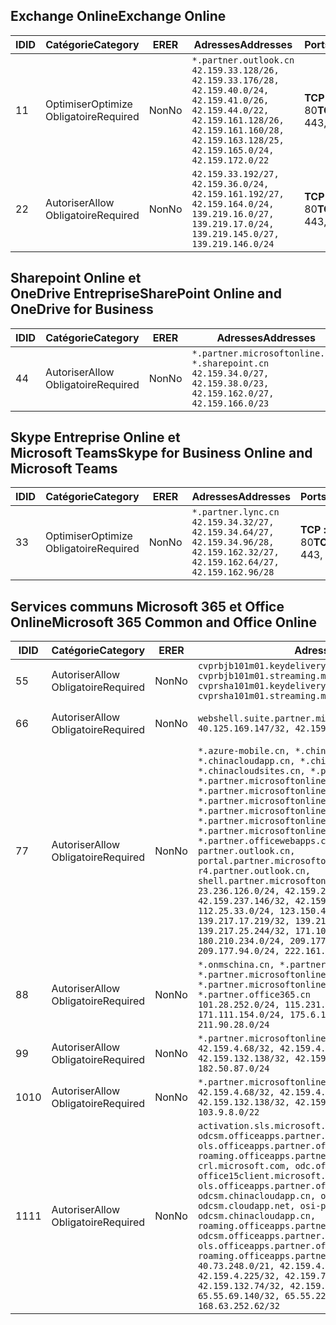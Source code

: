 <!--THIS FILE IS AUTOMATICALLY GENERATED. MANUAL CHANGES WILL BE OVERWRITTEN.-->
<!--Please contact the Office 365 Endpoints team with any questions.-->
<!--China endpoints version 2018102900-->
<!--File generated 2018-10-29 14:00:37.5742-->

## <a name="exchange-online"></a><span data-ttu-id="9ebd3-101">Exchange Online</span><span class="sxs-lookup"><span data-stu-id="9ebd3-101">Exchange Online</span></span>

<span data-ttu-id="9ebd3-102">ID</span><span class="sxs-lookup"><span data-stu-id="9ebd3-102">ID</span></span> | <span data-ttu-id="9ebd3-103">Catégorie</span><span class="sxs-lookup"><span data-stu-id="9ebd3-103">Category</span></span> | <span data-ttu-id="9ebd3-104">ER</span><span class="sxs-lookup"><span data-stu-id="9ebd3-104">ER</span></span> | <span data-ttu-id="9ebd3-105">Adresses</span><span class="sxs-lookup"><span data-stu-id="9ebd3-105">Addresses</span></span> | <span data-ttu-id="9ebd3-106">Ports</span><span class="sxs-lookup"><span data-stu-id="9ebd3-106">Ports</span></span>
-- | -------------------- | -- | --------------------------------------------------------------------------------------------------------------------------------------------------------------------------------------------------------- | ----------------
<span data-ttu-id="9ebd3-107">1</span><span class="sxs-lookup"><span data-stu-id="9ebd3-107">1</span></span> | <span data-ttu-id="9ebd3-108">Optimiser</span><span class="sxs-lookup"><span data-stu-id="9ebd3-108">Optimize</span></span><BR><span data-ttu-id="9ebd3-109">Obligatoire</span><span class="sxs-lookup"><span data-stu-id="9ebd3-109">Required</span></span> | <span data-ttu-id="9ebd3-110">Non</span><span class="sxs-lookup"><span data-stu-id="9ebd3-110">No</span></span> | `*.partner.outlook.cn`<BR>`42.159.33.128/26, 42.159.33.176/28, 42.159.40.0/24, 42.159.41.0/26, 42.159.44.0/22, 42.159.161.128/26, 42.159.161.160/28, 42.159.163.128/25, 42.159.165.0/24, 42.159.172.0/22` | <span data-ttu-id="9ebd3-111">**TCP :** 443, 80</span><span class="sxs-lookup"><span data-stu-id="9ebd3-111">**TCP:** 443, 80</span></span>
<span data-ttu-id="9ebd3-112">2</span><span class="sxs-lookup"><span data-stu-id="9ebd3-112">2</span></span> | <span data-ttu-id="9ebd3-113">Autoriser</span><span class="sxs-lookup"><span data-stu-id="9ebd3-113">Allow</span></span><BR><span data-ttu-id="9ebd3-114">Obligatoire</span><span class="sxs-lookup"><span data-stu-id="9ebd3-114">Required</span></span> | <span data-ttu-id="9ebd3-115">Non</span><span class="sxs-lookup"><span data-stu-id="9ebd3-115">No</span></span> | `42.159.33.192/27, 42.159.36.0/24, 42.159.161.192/27, 42.159.164.0/24, 139.219.16.0/27, 139.219.17.0/24, 139.219.145.0/27, 139.219.146.0/24` | <span data-ttu-id="9ebd3-116">**TCP :** 443, 80</span><span class="sxs-lookup"><span data-stu-id="9ebd3-116">**TCP:** 443, 80</span></span>

## <a name="sharepoint-online-and-onedrive-for-business"></a><span data-ttu-id="9ebd3-117">Sharepoint Online et OneDrive Entreprise</span><span class="sxs-lookup"><span data-stu-id="9ebd3-117">SharePoint Online and OneDrive for Business</span></span>

<span data-ttu-id="9ebd3-118">ID</span><span class="sxs-lookup"><span data-stu-id="9ebd3-118">ID</span></span> | <span data-ttu-id="9ebd3-119">Catégorie</span><span class="sxs-lookup"><span data-stu-id="9ebd3-119">Category</span></span> | <span data-ttu-id="9ebd3-120">ER</span><span class="sxs-lookup"><span data-stu-id="9ebd3-120">ER</span></span> | <span data-ttu-id="9ebd3-121">Adresses</span><span class="sxs-lookup"><span data-stu-id="9ebd3-121">Addresses</span></span> | <span data-ttu-id="9ebd3-122">Ports</span><span class="sxs-lookup"><span data-stu-id="9ebd3-122">Ports</span></span>
-- | ----------------- | -- | --------------------------------------------------------------------------------------------------------------------- | ----------------
<span data-ttu-id="9ebd3-123">4</span><span class="sxs-lookup"><span data-stu-id="9ebd3-123">4</span></span> | <span data-ttu-id="9ebd3-124">Autoriser</span><span class="sxs-lookup"><span data-stu-id="9ebd3-124">Allow</span></span><BR><span data-ttu-id="9ebd3-125">Obligatoire</span><span class="sxs-lookup"><span data-stu-id="9ebd3-125">Required</span></span> | <span data-ttu-id="9ebd3-126">Non</span><span class="sxs-lookup"><span data-stu-id="9ebd3-126">No</span></span> | `*.partner.microsoftonline.cn, *.sharepoint.cn`<BR>`42.159.34.0/27, 42.159.38.0/23, 42.159.162.0/27, 42.159.166.0/23` | <span data-ttu-id="9ebd3-127">**TCP :** 443, 80</span><span class="sxs-lookup"><span data-stu-id="9ebd3-127">**TCP:** 443, 80</span></span>

## <a name="skype-for-business-online-and-microsoft-teams"></a><span data-ttu-id="9ebd3-128">Skype Entreprise Online et Microsoft Teams</span><span class="sxs-lookup"><span data-stu-id="9ebd3-128">Skype for Business Online and Microsoft Teams</span></span>

<span data-ttu-id="9ebd3-129">ID</span><span class="sxs-lookup"><span data-stu-id="9ebd3-129">ID</span></span> | <span data-ttu-id="9ebd3-130">Catégorie</span><span class="sxs-lookup"><span data-stu-id="9ebd3-130">Category</span></span> | <span data-ttu-id="9ebd3-131">ER</span><span class="sxs-lookup"><span data-stu-id="9ebd3-131">ER</span></span> | <span data-ttu-id="9ebd3-132">Adresses</span><span class="sxs-lookup"><span data-stu-id="9ebd3-132">Addresses</span></span> | <span data-ttu-id="9ebd3-133">Ports</span><span class="sxs-lookup"><span data-stu-id="9ebd3-133">Ports</span></span>
-- | -------------------- | -- | -------------------------------------------------------------------------------------------------------------------------------- | ----------------
<span data-ttu-id="9ebd3-134">3</span><span class="sxs-lookup"><span data-stu-id="9ebd3-134">3</span></span> | <span data-ttu-id="9ebd3-135">Optimiser</span><span class="sxs-lookup"><span data-stu-id="9ebd3-135">Optimize</span></span><BR><span data-ttu-id="9ebd3-136">Obligatoire</span><span class="sxs-lookup"><span data-stu-id="9ebd3-136">Required</span></span> | <span data-ttu-id="9ebd3-137">Non</span><span class="sxs-lookup"><span data-stu-id="9ebd3-137">No</span></span> | `*.partner.lync.cn`<BR>`42.159.34.32/27, 42.159.34.64/27, 42.159.34.96/28, 42.159.162.32/27, 42.159.162.64/27, 42.159.162.96/28` | <span data-ttu-id="9ebd3-138">**TCP :** 443, 80</span><span class="sxs-lookup"><span data-stu-id="9ebd3-138">**TCP:** 443, 80</span></span>

## <a name="microsoft-365-common-and-office-online"></a><span data-ttu-id="9ebd3-139">Services communs Microsoft 365 et Office Online</span><span class="sxs-lookup"><span data-stu-id="9ebd3-139">Microsoft 365 Common and Office Online</span></span>

<span data-ttu-id="9ebd3-140">ID</span><span class="sxs-lookup"><span data-stu-id="9ebd3-140">ID</span></span> | <span data-ttu-id="9ebd3-141">Catégorie</span><span class="sxs-lookup"><span data-stu-id="9ebd3-141">Category</span></span> | <span data-ttu-id="9ebd3-142">ER</span><span class="sxs-lookup"><span data-stu-id="9ebd3-142">ER</span></span> | <span data-ttu-id="9ebd3-143">Adresses</span><span class="sxs-lookup"><span data-stu-id="9ebd3-143">Addresses</span></span> | <span data-ttu-id="9ebd3-144">Ports</span><span class="sxs-lookup"><span data-stu-id="9ebd3-144">Ports</span></span>
-- | ----------------- | -- | ---------------------------------------------------------------------------------------------------------------------------------------------------------------------------------------------------------------------------------------------------------------------------------------------------------------------------------------------------------------------------------------------------------------------------------------------------------------------------------------------------------------------------------------------------------------------------------------------------------------------------------------------------------------------------------------------------------------------------------------------------------------------------------------------------------------------------------------------------------------------------------------------------------------------- | ----------------
<span data-ttu-id="9ebd3-145">5</span><span class="sxs-lookup"><span data-stu-id="9ebd3-145">5</span></span> | <span data-ttu-id="9ebd3-146">Autoriser</span><span class="sxs-lookup"><span data-stu-id="9ebd3-146">Allow</span></span><BR><span data-ttu-id="9ebd3-147">Obligatoire</span><span class="sxs-lookup"><span data-stu-id="9ebd3-147">Required</span></span> | <span data-ttu-id="9ebd3-148">Non</span><span class="sxs-lookup"><span data-stu-id="9ebd3-148">No</span></span> | `cvprbjb101m01.keydelivery.mediaservices.chinacloudapi.cn, cvprbjb101m01.streaming.mediaservices.chinacloudapi.cn, cvprsha101m01.keydelivery.mediaservices.chinacloudapi.cn, cvprsha101m01.streaming.mediaservices.chinacloudapi.cn` | <span data-ttu-id="9ebd3-149">**TCP :** 443, 80</span><span class="sxs-lookup"><span data-stu-id="9ebd3-149">**TCP:** 443, 80</span></span>
<span data-ttu-id="9ebd3-150">6</span><span class="sxs-lookup"><span data-stu-id="9ebd3-150">6</span></span> | <span data-ttu-id="9ebd3-151">Autoriser</span><span class="sxs-lookup"><span data-stu-id="9ebd3-151">Allow</span></span><BR><span data-ttu-id="9ebd3-152">Obligatoire</span><span class="sxs-lookup"><span data-stu-id="9ebd3-152">Required</span></span> | <span data-ttu-id="9ebd3-153">Non</span><span class="sxs-lookup"><span data-stu-id="9ebd3-153">No</span></span> | `webshell.suite.partner.microsoftonline.cn`<BR>`40.125.169.147/32, 42.159.201.24/32` | <span data-ttu-id="9ebd3-154">**TCP :** 443, 80</span><span class="sxs-lookup"><span data-stu-id="9ebd3-154">**TCP:** 443, 80</span></span>
<span data-ttu-id="9ebd3-155">7</span><span class="sxs-lookup"><span data-stu-id="9ebd3-155">7</span></span> | <span data-ttu-id="9ebd3-156">Autoriser</span><span class="sxs-lookup"><span data-stu-id="9ebd3-156">Allow</span></span><BR><span data-ttu-id="9ebd3-157">Obligatoire</span><span class="sxs-lookup"><span data-stu-id="9ebd3-157">Required</span></span> | <span data-ttu-id="9ebd3-158">Non</span><span class="sxs-lookup"><span data-stu-id="9ebd3-158">No</span></span> | `*.azure-mobile.cn, *.chinacloudapi.cn, *.chinacloudapp.cn, *.chinacloud-mobile.cn, *.chinacloudsites.cn, *.partner.microsoftonline-m.cn, *.partner.microsoftonline-m.net.cn, *.partner.microsoftonline-m-i.cn, *.partner.microsoftonline-m-i.net.cn, *.partner.microsoftonline-p.net.cn, *.partner.microsoftonline-p-i.cn, *.partner.microsoftonline-p-i.net.cn, *.partner.officewebapps.cn, *.windowsazure.cn, partner.outlook.cn, portal.partner.microsoftonline.cdnsvc.com, r4.partner.outlook.cn, shell.partner.microsoftonline.cdnsvc.com`<BR>`23.236.126.0/24, 42.159.224.122/32, 42.159.233.91/32, 42.159.237.146/32, 42.159.238.120/32, 58.68.168.0/24, 112.25.33.0/24, 123.150.49.0/24, 125.65.247.0/24, 139.217.17.219/32, 139.217.19.156/32, 139.217.21.3/32, 139.217.25.244/32, 171.107.84.0/24, 180.210.232.0/24, 180.210.234.0/24, 209.177.86.0/24, 209.177.90.0/24, 209.177.94.0/24, 222.161.226.0/24` | <span data-ttu-id="9ebd3-159">**TCP :** 443, 80</span><span class="sxs-lookup"><span data-stu-id="9ebd3-159">**TCP:** 443, 80</span></span>
<span data-ttu-id="9ebd3-160">8</span><span class="sxs-lookup"><span data-stu-id="9ebd3-160">8</span></span> | <span data-ttu-id="9ebd3-161">Autoriser</span><span class="sxs-lookup"><span data-stu-id="9ebd3-161">Allow</span></span><BR><span data-ttu-id="9ebd3-162">Obligatoire</span><span class="sxs-lookup"><span data-stu-id="9ebd3-162">Required</span></span> | <span data-ttu-id="9ebd3-163">Non</span><span class="sxs-lookup"><span data-stu-id="9ebd3-163">No</span></span> | `*.onmschina.cn, *.partner.microsoftonline.net.cn, *.partner.microsoftonline-i.cn, *.partner.microsoftonline-i.net.cn, *.partner.office365.cn`<BR>`101.28.252.0/24, 115.231.150.0/24, 123.235.32.0/24, 171.111.154.0/24, 175.6.10.0/24, 180.210.229.0/24, 211.90.28.0/24` | <span data-ttu-id="9ebd3-164">**TCP :** 443, 80</span><span class="sxs-lookup"><span data-stu-id="9ebd3-164">**TCP:** 443, 80</span></span>
<span data-ttu-id="9ebd3-165">9</span><span class="sxs-lookup"><span data-stu-id="9ebd3-165">9</span></span> | <span data-ttu-id="9ebd3-166">Autoriser</span><span class="sxs-lookup"><span data-stu-id="9ebd3-166">Allow</span></span><BR><span data-ttu-id="9ebd3-167">Obligatoire</span><span class="sxs-lookup"><span data-stu-id="9ebd3-167">Required</span></span> | <span data-ttu-id="9ebd3-168">Non</span><span class="sxs-lookup"><span data-stu-id="9ebd3-168">No</span></span> | `*.partner.microsoftonline-p.cn`<BR>`42.159.4.68/32, 42.159.4.200/32, 42.159.7.156/32, 42.159.132.138/32, 42.159.133.17/32, 42.159.135.78/32, 182.50.87.0/24` | <span data-ttu-id="9ebd3-169">**TCP :** 443, 80</span><span class="sxs-lookup"><span data-stu-id="9ebd3-169">**TCP:** 443, 80</span></span>
<span data-ttu-id="9ebd3-170">10</span><span class="sxs-lookup"><span data-stu-id="9ebd3-170">10</span></span> | <span data-ttu-id="9ebd3-171">Autoriser</span><span class="sxs-lookup"><span data-stu-id="9ebd3-171">Allow</span></span><BR><span data-ttu-id="9ebd3-172">Obligatoire</span><span class="sxs-lookup"><span data-stu-id="9ebd3-172">Required</span></span> | <span data-ttu-id="9ebd3-173">Non</span><span class="sxs-lookup"><span data-stu-id="9ebd3-173">No</span></span> | `*.partner.microsoftonline.cn`<BR>`42.159.4.68/32, 42.159.4.200/32, 42.159.7.156/32, 42.159.132.138/32, 42.159.133.17/32, 42.159.135.78/32, 103.9.8.0/22` | <span data-ttu-id="9ebd3-174">**TCP :** 443, 80</span><span class="sxs-lookup"><span data-stu-id="9ebd3-174">**TCP:** 443, 80</span></span>
<span data-ttu-id="9ebd3-175">11</span><span class="sxs-lookup"><span data-stu-id="9ebd3-175">11</span></span> | <span data-ttu-id="9ebd3-176">Autoriser</span><span class="sxs-lookup"><span data-stu-id="9ebd3-176">Allow</span></span><BR><span data-ttu-id="9ebd3-177">Obligatoire</span><span class="sxs-lookup"><span data-stu-id="9ebd3-177">Required</span></span> | <span data-ttu-id="9ebd3-178">Non</span><span class="sxs-lookup"><span data-stu-id="9ebd3-178">No</span></span> | `activation.sls.microsoft.com, bjb-odcsm.officeapps.partner.office365.cn, bjb-ols.officeapps.partner.office365.cn, bjb-roaming.officeapps.partner.office365.cn, crl.microsoft.com, odc.officeapps.live.com, office15client.microsoft.com, officecdn.microsoft.com, ols.officeapps.partner.office365.cn, osi-prod-bjb01-odcsm.chinacloudapp.cn, osiprod-scus01-odcsm.cloudapp.net, osi-prod-sha01-odcsm.chinacloudapp.cn, roaming.officeapps.partner.office365.cn, sha-odcsm.officeapps.partner.office365.cn, sha-ols.officeapps.partner.office365.cn, sha-roaming.officeapps.partner.office365.cn`<BR>`40.73.248.0/21, 42.159.4.45/32, 42.159.4.50/32, 42.159.4.225/32, 42.159.7.13/32, 42.159.132.73/32, 42.159.132.74/32, 42.159.132.75/32, 65.52.98.231/32, 65.55.69.140/32, 65.55.227.140/32, 70.37.81.47/32, 168.63.252.62/32` | <span data-ttu-id="9ebd3-179">**TCP :** 443, 80</span><span class="sxs-lookup"><span data-stu-id="9ebd3-179">**TCP:** 443, 80</span></span>
